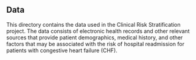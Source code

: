## Data
This directory contains the data used in the Clinical Risk Stratification project. The data consists of electronic health records and other relevant sources that provide patient demographics, medical history, and other factors that may be associated with the risk of hospital readmission for patients with congestive heart failure (CHF).
